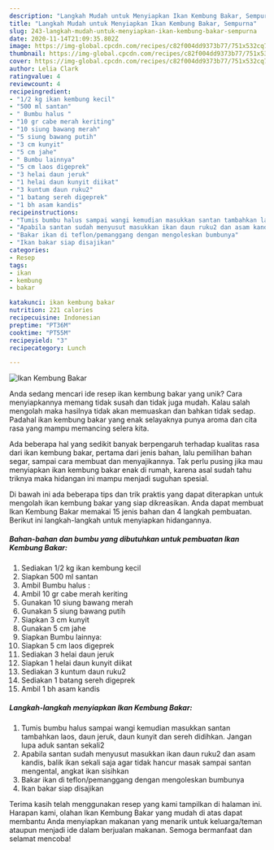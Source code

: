 ```yaml
---
description: "Langkah Mudah untuk Menyiapkan Ikan Kembung Bakar, Sempurna"
title: "Langkah Mudah untuk Menyiapkan Ikan Kembung Bakar, Sempurna"
slug: 243-langkah-mudah-untuk-menyiapkan-ikan-kembung-bakar-sempurna
date: 2020-11-14T21:09:35.802Z
image: https://img-global.cpcdn.com/recipes/c82f004dd9373b77/751x532cq70/ikan-kembung-bakar-foto-resep-utama.jpg
thumbnail: https://img-global.cpcdn.com/recipes/c82f004dd9373b77/751x532cq70/ikan-kembung-bakar-foto-resep-utama.jpg
cover: https://img-global.cpcdn.com/recipes/c82f004dd9373b77/751x532cq70/ikan-kembung-bakar-foto-resep-utama.jpg
author: Lelia Clark
ratingvalue: 4
reviewcount: 4
recipeingredient:
- "1/2 kg ikan kembung kecil"
- "500 ml santan"
- " Bumbu halus "
- "10 gr cabe merah keriting"
- "10 siung bawang merah"
- "5 siung bawang putih"
- "3 cm kunyit"
- "5 cm jahe"
- " Bumbu lainnya"
- "5 cm laos digeprek"
- "3 helai daun jeruk"
- "1 helai daun kunyit diikat"
- "3 kuntum daun ruku2"
- "1 batang sereh digeprek"
- "1 bh asam kandis"
recipeinstructions:
- "Tumis bumbu halus sampai wangi kemudian masukkan santan tambahkan laos, daun jeruk, daun kunyit dan sereh didihkan. Jangan lupa aduk santan sekali2"
- "Apabila santan sudah menyusut masukkan ikan daun ruku2 dan asam kandis, balik ikan sekali saja agar tidak hancur masak sampai santan mengental, angkat ikan sisihkan"
- "Bakar ikan di teflon/pemanggang dengan mengoleskan bumbunya"
- "Ikan bakar siap disajikan"
categories:
- Resep
tags:
- ikan
- kembung
- bakar

katakunci: ikan kembung bakar 
nutrition: 221 calories
recipecuisine: Indonesian
preptime: "PT36M"
cooktime: "PT55M"
recipeyield: "3"
recipecategory: Lunch

---
```



![Ikan Kembung Bakar](https://img-global.cpcdn.com/recipes/c82f004dd9373b77/751x532cq70/ikan-kembung-bakar-foto-resep-utama.jpg)

Anda sedang mencari ide resep ikan kembung bakar yang unik? Cara menyiapkannya memang tidak susah dan tidak juga mudah. Kalau salah mengolah maka hasilnya tidak akan memuaskan dan bahkan tidak sedap. Padahal ikan kembung bakar yang enak selayaknya punya aroma dan cita rasa yang mampu memancing selera kita.

Ada beberapa hal yang sedikit banyak berpengaruh terhadap kualitas rasa dari ikan kembung bakar, pertama dari jenis bahan, lalu pemilihan bahan segar, sampai cara membuat dan menyajikannya. Tak perlu pusing jika mau menyiapkan ikan kembung bakar enak di rumah, karena asal sudah tahu triknya maka hidangan ini mampu menjadi suguhan spesial.




Di bawah ini ada beberapa tips dan trik praktis yang dapat diterapkan untuk mengolah ikan kembung bakar yang siap dikreasikan. Anda dapat membuat Ikan Kembung Bakar memakai 15 jenis bahan dan 4 langkah pembuatan. Berikut ini langkah-langkah untuk menyiapkan hidangannya.

<!--inarticleads1-->

##### Bahan-bahan dan bumbu yang dibutuhkan untuk pembuatan Ikan Kembung Bakar:

1. Sediakan 1/2 kg ikan kembung kecil
1. Siapkan 500 ml santan
1. Ambil  Bumbu halus :
1. Ambil 10 gr cabe merah keriting
1. Gunakan 10 siung bawang merah
1. Gunakan 5 siung bawang putih
1. Siapkan 3 cm kunyit
1. Gunakan 5 cm jahe
1. Siapkan  Bumbu lainnya:
1. Siapkan 5 cm laos digeprek
1. Sediakan 3 helai daun jeruk
1. Siapkan 1 helai daun kunyit diikat
1. Sediakan 3 kuntum daun ruku2
1. Sediakan 1 batang sereh digeprek
1. Ambil 1 bh asam kandis




<!--inarticleads2-->

##### Langkah-langkah menyiapkan Ikan Kembung Bakar:

1. Tumis bumbu halus sampai wangi kemudian masukkan santan tambahkan laos, daun jeruk, daun kunyit dan sereh didihkan. Jangan lupa aduk santan sekali2
1. Apabila santan sudah menyusut masukkan ikan daun ruku2 dan asam kandis, balik ikan sekali saja agar tidak hancur masak sampai santan mengental, angkat ikan sisihkan
1. Bakar ikan di teflon/pemanggang dengan mengoleskan bumbunya
1. Ikan bakar siap disajikan




Terima kasih telah menggunakan resep yang kami tampilkan di halaman ini. Harapan kami, olahan Ikan Kembung Bakar yang mudah di atas dapat membantu Anda menyiapkan makanan yang menarik untuk keluarga/teman ataupun menjadi ide dalam berjualan makanan. Semoga bermanfaat dan selamat mencoba!
